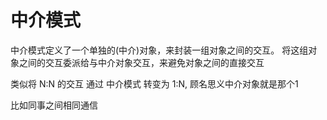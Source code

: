 # 中介模式
中介模式定义了一个单独的(中介)对象，来封装一组对象之间的交互。
将这组对象之间的交互委派给与中介对象交互，来避免对象之间的直接交互

类似将 N:N 的交互 通过 中介模式 转变为 1:N, 顾名思义中介对象就是那个1

比如同事之间相同通信